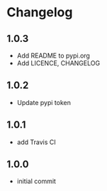 # Changelog

## 1.0.3
* Add README to pypi.org
* Add LICENCE, CHANGELOG

## 1.0.2
* Update pypi token

## 1.0.1
* add Travis CI

## 1.0.0
* initial commit